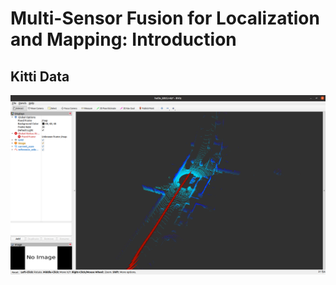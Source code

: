 # Multi-Sensor Fusion for Localization and Mapping: Introduction

## Kitti Data

![kitti](https://github.com/kangqi-ni/sensor_fusion_for_localization_learning/blob/master/assignments/01-introduction/docs/kitti_data.png)

